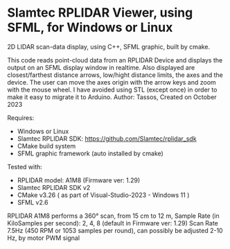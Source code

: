 # Slamtec RPLIDAR Viewer, using SFML, for Windows	or	Linux

 2D LIDAR scan-data display, using C++, SFML graphic, built by cmake.

This code reads point-cloud data from an RPLIDAR Device and displays the output on an SFML display window in realtime.
Also displayed are closest/farthest distance arrows, low/hight distance limits, the axes and the device.
The user can move the axes origin with the arrow keys and zoom with the mouse wheel.
I have avoided using STL (except once) in order to make it easy to migrate it to Arduino.
Author: Tassos, Created on October 2023

Requires: 
* Windows	or	Linux
* Slamtec RPLIDAR SDK: https://github.com/Slamtec/rplidar_sdk
* CMake build system 
* SFML graphic framework (auto installed by cmake)

Tested with: 
* RPLIDAR model: A1M8 (Firmware ver: 1.29)
* Slamtec RPLIDAR SDK v2
* CMake v3.26 ( as part of Visual-Studio-2023 - Windows 11 )
* SFML v2.6

RPLIDAR A1M8 performs a 360° scan, from 15 cm to 12 m,
Sample Rate (in KiloSamples per second): 2, 4, 8 (default in Firmware ver: 1.29)
Scan Rate 7.5Hz (450 RPM or 1053 samples per round), can possibly be adjusted 2-10 Hz, by motor PWM signal
